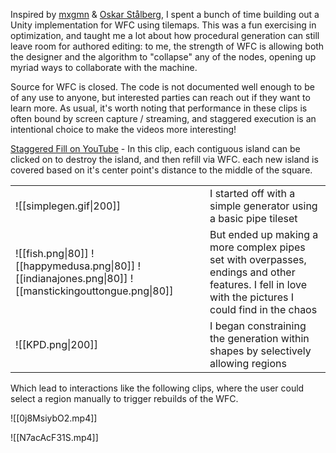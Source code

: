 Inspired by [mxgmn](https://github.com/mxgmn/WaveFunctionCollapse) & [Oskar Stålberg](https://twitter.com/OskSta), I spent a bunch of time building out a Unity implementation for WFC using tilemaps.  This was a fun exercising in optimization, and taught me a lot about how procedural generation can still leave room for authored editing: to me, the strength of WFC is allowing both the designer and the algorithm to "collapse" any of the nodes, opening up myriad ways to collaborate with the machine.

Source for WFC is closed.  The code is not documented well enough to be of any use to anyone, but interested parties can reach out if they want to learn more.  As usual, it's worth noting that performance in these clips is often bound by screen capture / streaming, and staggered execution is an intentional choice to make the videos more interesting! 

[Staggered Fill on YouTube](https://www.youtube.com/watch?v=AfUS6-QcaNw) - In this clip, each contiguous island can be clicked on to destroy the island, and then refill via WFC.  each new island is covered based on it's center point's distance to the middle of the square.


|                                                                                                        |                                                                                                                                                       |
| ------------------------------------------------------------------------------------------------------ | ----------------------------------------------------------------------------------------------------------------------------------------------------- |
| ![[simplegen.gif\|200]]                                                                                | I started off with a simple generator using a basic pipe tileset                                                                                      |
| ![[fish.png\|80]] ![[happymedusa.png\|80]] ![[indianajones.png\|80]] ![[manstickingouttongue.png\|80]] | But ended up making a more complex pipes set with overpasses, endings and other features.  I fell in love with the pictures I could find in the chaos |
| ![[KPD.png\|200]]                                                                                      | I began constraining the generation within shapes by selectively allowing regions                                                                     |

Which lead to interactions like the following clips, where the user could select a region manually to trigger rebuilds of the WFC. 

![[0j8MsiybO2.mp4]]

![[N7acAcF31S.mp4]]

